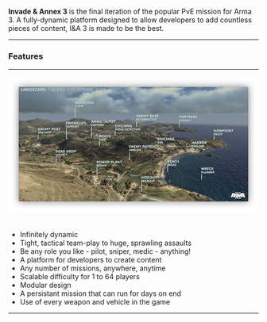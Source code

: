 <p class="lead">
	<strong>Invade & Annex 3</strong> is the final iteration of the popular PvE mission for Arma 3. A fully-dynamic platform designed to allow developers to add countless pieces of content, I&A 3 is made to be the best.
</p>

<hr/>
<h3>Features</h3>
<hr/>

<img src="img/ia3-10-thumbs.png" alt="alt text" class="pull-right" style="margin-bottom:20px;">

* Infinitely dynamic
* Tight, tactical team-play to huge, sprawling assaults
* Be any role you like - pilot, sniper, medic - anything!
* A platform for developers to create content
* Any number of missions, anywhere, anytime
* Scalable difficulty for 1 to 64 players
* Modular design
* A persistant mission that can run for days on end
* Use of every weapon and vehicle in the game

<div class="clear"></div>
<hr/>

<!-- Google Code -->
<script type="text/javascript">
/* <![CDATA[ */
var google_conversion_id = 983836026;
var google_custom_params = window.google_tag_params;
var google_remarketing_only = true;
/* ]]> */
</script>
<script type="text/javascript" src="//www.googleadservices.com/pagead/conversion.js">
</script>
<noscript>
<div style="display:inline;">
<img height="1" width="1" style="border-style:none;" alt="" src="//googleads.g.doubleclick.net/pagead/viewthroughconversion/983836026/?value=0&amp;guid=ON&amp;script=0"/>
</div>
</noscript>